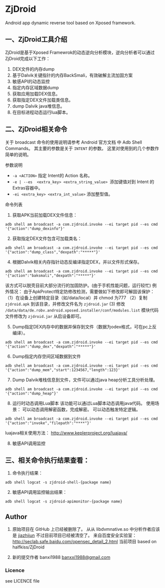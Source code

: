 # ZjDroid


Android app dynamic reverse tool based on Xposed framework.


## 一、ZjDroid工具介绍

ZjDroid是基于Xposed Framewrok的动态逆向分析模块，逆向分析者可以通过ZjDroid完成以下工作：

1. DEX文件的内存dump
2. 基于Dalvik关键指针的内存BackSmali，有效破解主流加固方案
3. 敏感API的动态监控
4. 指定内存区域数据dump
5. 获取应用加载DEX信息。
6. 获取指定DEX文件加载类信息。
7. dump Dalvik java堆信息。
8. 在目标进程动态运行lua脚本。


## 二、ZjDroid相关命令

关于 broadcast 命令的使用说明请参考  Android 官方文档 中 Adb Shell Commands。
其主要的参数是关于 `INTENT` 的参数。
这里对使用到的几个参数作简单的说明。

参数说明
  -  `-a <ACTION>` 指定 Intent的 Action 名称。
  - `-e | --es  <extra_key> <extra_string_value> `添加键值对到 Intent 的Extras容器中。
  - `-ei <extra_key> <extra_int_value>` 添加整型值。


命令列表

1. 获取APK当前加载DEX文件信息：

```shell
adb shell am broadcast -a com.zjdroid.invoke --ei target pid --es cmd '{"action":"dump_dexinfo"}'
```

2. 获取指定DEX文件包含可加载类名：

```shell
adb shell am broadcast -a com.zjdroid.invoke --ei target pid --es cmd '{"action":"dump_class","dexpath":"*****"}'
```

4. 根据Dalvik相关内存指针动态反编译指定DEX，并以文件形式保存。

```shell
adb shell am broadcast -a com.zjdroid.invoke --ei target pid --es cmd '{"action":"baksmali","dexpath":"*****"}'
```

该方式可以脱壳目前大部分流行的加固防护。(由于手机性能问题，运行较忙)
例外情况：
由于ApkProtect特定防修改检测，需要做如下修改即可解固该保护：
（1）在设备上创建特定目录（如/data/local）并 chmod 为777
（2）复制 `zjdroid.apk` 到该目录，并修改文件名为 `zjdroid.jar`
 (3) 修改 `/data/data/de.robv.android.xposed.installer/conf/modules.list` 模块代码文件修改为 `zjdroid.jar`
从启设备即可。

5. Dump指定DEX内存中的数据并保存到文件（数据为odex格式，可在pc上反编译）。

```shell
adb shell am broadcast -a com.zjdroid.invoke --ei target pid --es cmd '{"action":"dump_dex","dexpath":"*****"}'
```


6. Dump指定内存空间区域数据到文件

```shell
adb shell am broadcast -a com.zjdroid.invoke --ei target pid --es cmd '{"action":"dump_mem","start":1234567,"length":123}'
```

7. Dump Dalvik堆栈信息到文件，文件可以通过java heap分析工具分析处理。


```shell
adb shell am broadcast -a com.zjdroid.invoke --ei target pid --es cmd '{"action":"dump_heap"}'
```

8. 运行时动态调用Lua脚本
该功能可以通过Lua脚本动态调用java代码。
使用场景：
可以动态调用解密函数，完成解密。
可以动态触发特定逻辑。

```shell
adb shell am broadcast -a com.zjdroid.invoke --ei target pid --es cmd '{"action":"invoke","filepath":"****"}'
```

luajava相关使用方法：
http://www.keplerproject.org/luajava/

8. 敏感API调用监控


## 三、相关命令执行结果查看：

1. 命令执行结果：

```shell
adb shell logcat -s zjdroid-shell-{package name}
```

2. 敏感API调用监控输出结果：

```shell
adb shell logcat -s zjdroid-apimonitor-{package name}
```

## Author
1. 原始项目在 GitHub 上已经被删除了。
从从 libdvmnative.so 中分析作者应该是  [jiazhijun](https://github.com/jiazhijun) 不过目前项目已经被清空了。
来自百度安全实验室：
<http://seclab.safe.baidu.com/opensec_detail_2.html>
当前项目 based on halfkiss/ZjDroid

2. 新的提交作者 banxi1988 [banxxi1988@gmail.com](mailto:banxi1988@gmail.com)


### Licence
see LICENCE file